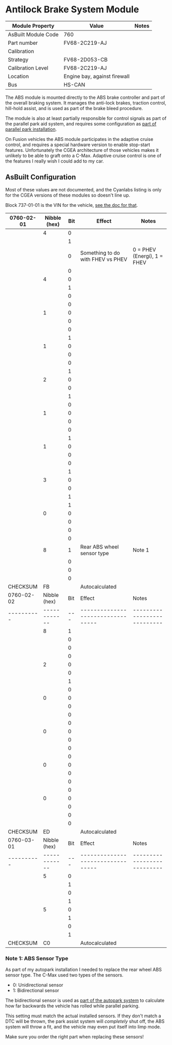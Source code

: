 # Antilock Brake System Module

| Module Property     | Value                        | Notes |
| ------------------- | ---------------------------- | ----- |
| AsBuilt Module Code | 760                          |       |
| Part number         | FV68-2C219-AJ                |       |
| Calibration         |                              |       |
| Strategy            | FV68-2D053-CB                |       |
| Calibration Level   | FV68-2C219-AJ                |       |
| Location            | Engine bay, against firewall |       |
| Bus                 | HS-CAN                       |       |

The ABS module is mounted directly to the ABS brake controller and part of the overall braking system. It manages the anti-lock brakes, traction control, hill-hold assist, and is used as part of the brake bleed procedure.

The module is also at least partially responsible for control signals as part of the parallel park aid system, and requires some configuration as [part of parallel park installation](/projects/add_parallel_park.md).

On Fusion vehicles the ABS module participates in the adaptive cruise control, and requires a special hardware version to enable stop-start features. Unfortunately the CGEA architecture of those vehicles makes it unlikely to be able to graft onto a C-Max. Adaptive cruise control is one of the features I really wish I could add to my car.

## AsBuilt Configuration

Most of these values are not documented, and the Cyanlabs listing is only for the CGEA versions of these modules so doesn't line up.

Block 737-01-01 is the VIN for the vehicle, [see the doc for that](/systems/ford_vin.md).

| 0760-02-01 | Nibble (hex) | Bit | Effect                            | Notes                       |
| ---------- | ------------ | --- | --------------------------------- | --------------------------- |
|            | 4            | 0   |                                   |                             |
|            |              | 1   |                                   |                             |
|            |              | 0   | Something to do with FHEV vs PHEV | 0 = PHEV (Energi), 1 = FHEV |
|            |              | 0   |                                   |                             |
|            | 4            | 0   |                                   |                             |
|            |              | 1   |                                   |                             |
|            |              | 0   |                                   |                             |
|            |              | 0   |                                   |                             |
|            | 1            | 0   |                                   |                             |
|            |              | 0   |                                   |                             |
|            |              | 0   |                                   |                             |
|            |              | 1   |                                   |                             |
|            | 1            | 0   |                                   |                             |
|            |              | 0   |                                   |                             |
|            |              | 0   |                                   |                             |
|            |              | 1   |                                   |                             |
|            | 2            | 0   |                                   |                             |
|            |              | 0   |                                   |                             |
|            |              | 1   |                                   |                             |
|            |              | 0   |                                   |                             |
|            | 1            | 0   |                                   |                             |
|            |              | 0   |                                   |                             |
|            |              | 0   |                                   |                             |
|            |              | 1   |                                   |                             |
|            | 1            | 0   |                                   |                             |
|            |              | 0   |                                   |                             |
|            |              | 0   |                                   |                             |
|            |              | 1   |                                   |                             |
|            | 3            | 0   |                                   |                             |
|            |              | 0   |                                   |                             |
|            |              | 1   |                                   |                             |
|            |              | 1   |                                   |                             |
|            | 0            | 0   |                                   |                             |
|            |              | 0   |                                   |                             |
|            |              | 0   |                                   |                             |
|            |              | 0   |                                   |                             |
|            | 8            | 1   | Rear ABS wheel sensor type        | Note 1                      |
|            |              | 0   |                                   |                             |
|            |              | 0   |                                   |                             |
|            |              | 0   |                                   |                             |
| CHECKSUM   | FB           |     | Autocalculated                    |                             |
| 0760-02-02 | Nibble (hex) | Bit | Effect                            | Notes                       |
| ---------- | ------------ | --- | --------------------------------- | --------------------------- |
|            | 8            | 1   |                                   |                             |
|            |              | 0   |                                   |                             |
|            |              | 0   |                                   |                             |
|            |              | 0   |                                   |                             |
|            | 2            | 0   |                                   |                             |
|            |              | 0   |                                   |                             |
|            |              | 1   |                                   |                             |
|            |              | 0   |                                   |                             |
|            | 0            | 0   |                                   |                             |
|            |              | 0   |                                   |                             |
|            |              | 0   |                                   |                             |
|            |              | 0   |                                   |                             |
|            | 0            | 0   |                                   |                             |
|            |              | 0   |                                   |                             |
|            |              | 0   |                                   |                             |
|            |              | 0   |                                   |                             |
|            | 0            | 0   |                                   |                             |
|            |              | 0   |                                   |                             |
|            |              | 0   |                                   |                             |
|            |              | 0   |                                   |                             |
|            | 0            | 0   |                                   |                             |
|            |              | 0   |                                   |                             |
|            |              | 0   |                                   |                             |
|            |              | 0   |                                   |                             |
| CHECKSUM   | ED           |     | Autocalculated                    |                             |
| 0760-03-01 | Nibble (hex) | Bit | Effect                            | Notes                       |
| ---------- | ------------ | --- | --------------------------------- | --------------------------- |
|            | 5            | 0   |                                   |                             |
|            |              | 1   |                                   |                             |
|            |              | 0   |                                   |                             |
|            |              | 1   |                                   |                             |
|            | 5            | 0   |                                   |                             |
|            |              | 1   |                                   |                             |
|            |              | 0   |                                   |                             |
|            |              | 1   |                                   |                             |
| CHECKSUM   | C0           |     | Autocalculated                    |                             |

### Note 1: ABS Sensor Type

As part of my autopark installation I needed to replace the rear wheel ABS sensor type. The C-Max used two types of the sensors.

* 0: Unidirectional sensor
* 1: Bidirectional sensor

The bidirectional sensor is used as [part of the autopark system](/projects/add_parallel_park.md) to calculate how far backwards the vehicle has rolled while parallel parking.

This setting must match the actual installed sensors. If they don't match a DTC will be thrown, the park assist system will _completely_ shut off, the ABS system will throw a fit, and the vehicle may even put itself into limp mode.

Make sure you order the right part when replacing these sensors!
